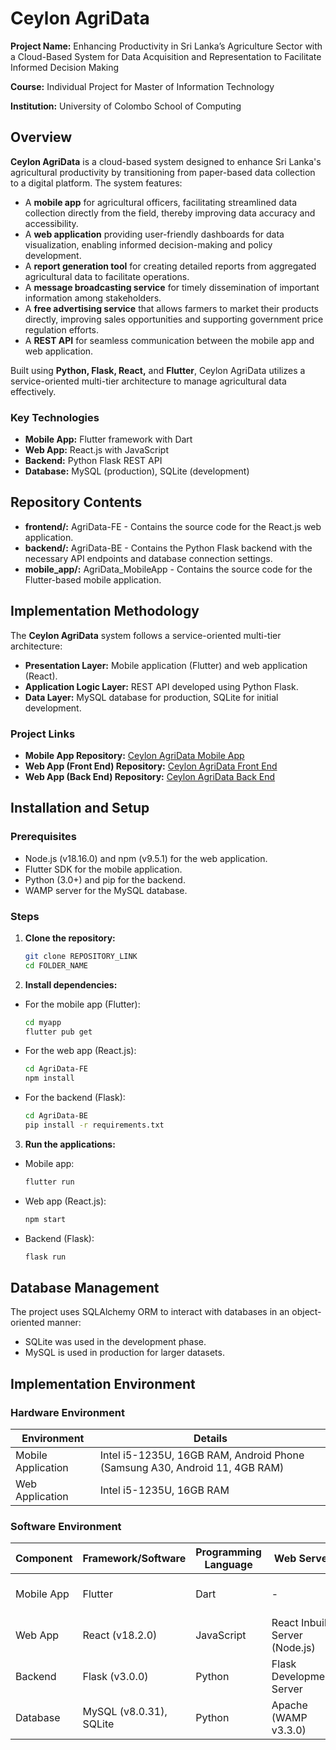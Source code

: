 # Ceylon AgriData

**Project Name:** Enhancing Productivity in Sri Lanka’s Agriculture Sector with a Cloud-Based System for Data Acquisition and Representation to Facilitate Informed Decision Making  

**Course:** Individual Project for Master of Information Technology  

**Institution:** University of Colombo School of Computing  

## Overview

**Ceylon AgriData** is a cloud-based system designed to enhance Sri Lanka's agricultural productivity by transitioning from paper-based data collection to a digital platform. The system features:

- A **mobile app** for agricultural officers, facilitating streamlined data collection directly from the field, thereby improving data accuracy and accessibility.
- A **web application** providing user-friendly dashboards for data visualization, enabling informed decision-making and policy development.
- A **report generation tool** for creating detailed reports from aggregated agricultural data to facilitate operations.
- A **message broadcasting service** for timely dissemination of important information among stakeholders.
- A **free advertising service** that allows farmers to market their products directly, improving sales opportunities and supporting government price regulation efforts.
- A **REST API** for seamless communication between the mobile app and web application.

Built using **Python, Flask, React,** and **Flutter**, Ceylon AgriData utilizes a service-oriented multi-tier architecture to manage agricultural data effectively.

### Key Technologies
- **Mobile App:** Flutter framework with Dart
- **Web App:** React.js with JavaScript
- **Backend:** Python Flask REST API
- **Database:** MySQL (production), SQLite (development)

## Repository Contents
- **frontend/:** AgriData-FE - Contains the source code for the React.js web application.
- **backend/:** AgriData-BE - Contains the Python Flask backend with the necessary API endpoints and database connection settings.
- **mobile_app/:** AgriData_MobileApp - Contains the source code for the Flutter-based mobile application.

## Implementation Methodology
The **Ceylon AgriData** system follows a service-oriented multi-tier architecture:
- **Presentation Layer:** Mobile application (Flutter) and web application (React).
- **Application Logic Layer:** REST API developed using Python Flask.
- **Data Layer:** MySQL database for production, SQLite for initial development.

### Project Links
- **Mobile App Repository:** [Ceylon AgriData Mobile App](https://github.com/SanduniDR/AgriData_MobileApp)
- **Web App (Front End) Repository:** [Ceylon AgriData Front End](https://github.com/SanduniDR/AgriData-FE)
- **Web App (Back End) Repository:** [Ceylon AgriData Back End](https://github.com/SanduniDR/Agri-project-BE)

## Installation and Setup

### Prerequisites
- Node.js (v18.16.0) and npm (v9.5.1) for the web application.
- Flutter SDK for the mobile application.
- Python (3.0+) and pip for the backend.
- WAMP server for the MySQL database.

### Steps
1. **Clone the repository:**
   ```bash
   git clone REPOSITORY_LINK
   cd FOLDER_NAME
   
2. **Install dependencies:**
- For the mobile app (Flutter):
    ```bash
    cd myapp
    flutter pub get
   
 - For the web app (React.js):
    ```bash
    cd AgriData-FE
    npm install
    
  - For the backend (Flask):
    ```bash
    cd AgriData-BE
    pip install -r requirements.txt
    
3. **Run the applications:**
- Mobile app:
    ```bash
    flutter run

- Web app (React.js):
    ```bash
    npm start
    
- Backend (Flask):
    ```bash
    flask run

## Database Management

The project uses SQLAlchemy ORM to interact with databases in an object-oriented manner:

- SQLite was used in the development phase.
- MySQL is used in production for larger datasets.

## Implementation Environment

### Hardware Environment

| Environment         | Details                                   |
|---------------------|-------------------------------------------|
| Mobile Application   | Intel i5-1235U, 16GB RAM, Android Phone (Samsung A30, Android 11, 4GB RAM) |
| Web Application      | Intel i5-1235U, 16GB RAM                 |

### Software Environment

| Component           | Framework/Software      | Programming Language | Web Server                        | IDE           | Other Tools             |
|---------------------|-------------------------|----------------------|----------------------------------|---------------|-------------------------|
| Mobile App          | Flutter                 | Dart                 | -                                | Android Studio | Ngrok, Canva, Draw.io   |
| Web App             | React (v18.2.0)         | JavaScript           | React Inbuilt Server (Node.js)  | VS Code       | Canva, Draw.io          |
| Backend             | Flask (v3.0.0)         | Python               | Flask Development Server         | VS Code       | Flask-CORS, Pip, Marshmallow |
| Database            | MySQL (v8.0.31), SQLite | Python               | Apache (WAMP v3.3.0)            | -             | SQLAlchemy, Marshmallow  |





  

  


